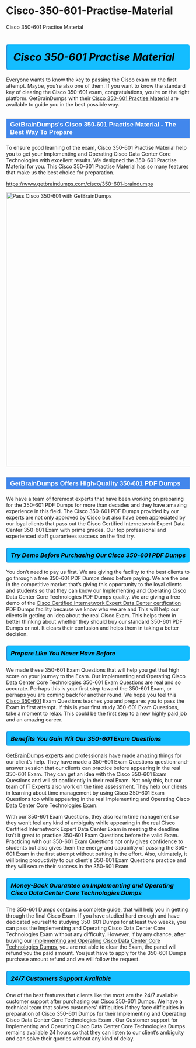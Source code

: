 # Cisco-350-601-Practise-Material
Cisco 350-601 Practise Material
<h1><strong><span style="display: block; color: #000000; background: #14BDFF; border: 0.5px solid #AED6F1; border-left: 3px solid #3498DB; padding: .6em; border-radius: 6px;">                     <em>Cisco 350-601 <span class="exam_variation">Practise Material</span> </em>                </span></strong>            </h1>                        <p>Everyone wants to know the key to passing the Cisco exam on the first attempt. Maybe, you’re also one of them. If you want to know the standard key of             clearing the Cisco 350-601 exam, congratulations, you’re on the right platform. GetBrainDumps with their             <a href="https://www.getbraindumps.com/cisco/350-601-braindumps">Cisco 350-601 <span class="exam_variation">Practise Material</span></a> are available to guide you in the best possible way.</p>                        <h2 style="background: #4287ec; border: 1px solid #cccccc; padding: 5px 10px;">                <span style="color: #ffffff;">                    <span style="font-size: 11pt;">                        <span style="line-height: normal;">                            <span style="font-family: Calibri,sans-serif;">                                <strong>                                    <span style="font-size: 13.0pt;">GetBrainDumps's Cisco 350-601 <span class="exam_variation">Practise Material</span> - The Best Way To Prepare</span>                                </strong>                            </span>                        </span>                    </span>                </span>            </h2>                        <p>To ensure good learning of the exam,  Cisco 350-601 <span class="exam_variation">Practise Material</span> help you to get your Implementing and Operating Cisco Data Center Core Technologies with excellent results.             We designed the 350-601 <span class="exam_variation">Practise Material</span> for you. This Cisco 350-601 <span class="exam_variation">Practise Material</span> has so many features that make us the best choice for preparation.</p>                        <p><a href="https://www.getbraindumps.com/cisco/350-601-braindumps">https://www.getbraindumps.com/cisco/350-601-braindumps</a></p>                        <p><a href="https://www.getbraindumps.com/"><img src="https://www.getbraindumps.com/images/get-updated-exam-questions-with-discount-getbraindumps.jpg" class="postImage" alt="Pass Cisco 350-601 with GetBrainDumps" width="750"></a></p>                            <h2 style="background: #4287ec; border: 1px solid #cccccc; padding: 5px 10px;">                <span style="color: #ffffff;">                    <span style="font-size: 11pt;">                        <span style="line-height: normal;">                            <span style="font-family: Calibri,sans-serif;">                                <strong>                                    <span style="font-size: 13.0pt;">GetBrainDumps Offers High-Quality 350-601 <span class="exam_variation2">PDF Dumps</span></span>                                </strong>                            </span>                        </span>                    </span>                </span>            </h2>                        <p>We have a team of foremost experts that have been working on preparing for the 350-601 <span class="exam_variation2">PDF Dumps</span>  for more than decades and they have             amazing experience in this field. The Cisco 350-601 <span class="exam_variation2">PDF Dumps</span> provided by our experts are not only approved by Cisco but also have been             appreciated by our loyal clients that pass out the Cisco Certified Internetwork Expert Data Center 350-601 Exam with prime grades. Our top professional and             experienced staff guarantees success on the first try.</p>                        <h3>                <strong>                    <span style="display: block; color: #000000; background: #14BDFF; border: 0.5px solid #AED6F1; border-left: 3px solid #3498DB; padding: .6em; border-radius: 6px;">                        <em>Try Demo Before Purchasing Our Cisco 350-601 <span class="exam_variation2">PDF Dumps</span></em>                    </span>                </strong>            </h3>                        <p>You don’t need to pay us first. We are giving the facility to the best clients to go through a free 350-601 <span class="exam_variation2">PDF Dumps</span> demo before paying.             We are the one in the competitive market that’s giving this opportunity to the loyal clients and students so that they can know our             Implementing and Operating Cisco Data Center Core Technologies <span class="exam_variation2">PDF Dumps</span> quality. We are giving a free demo of the <a href="https://www.getbraindumps.com/cisco/ccie-data-center-braindumps.html">Cisco Certified Internetwork Expert Data Center certfication</a> <span class="exam_variation2">PDF Dumps</span> facility             because we know who we are and This will help our clients in getting an idea about the real Cisco Exam. This helps them in better thinking             about whether they should buy our standard 350-601 <span class="exam_variation2">PDF Dumps</span> or not. It clears their confusion and helps them in taking a better decision.</p>                        <h3>                <strong>                    <span style="display: block; color: #000000; background: #14BDFF; border: 0.5px solid #AED6F1; border-left: 3px solid #3498DB; padding: .6em; border-radius: 6px;">                        <em>Prepare Like You Never Have Before</em>                    </span>                </strong>            </h3>                        <p>We made these 350-601 <span class="exam_variation3">Exam Questions</span> that will help you get that high score on your journey to the Exam. Our Implementing and Operating Cisco Data Center Core Technologies 350-601 <span class="exam_variation3">Exam Questions</span>             are real and so accurate. Perhaps this is your first step toward the 350-601 Exam, or perhaps you are coming back for another round. We hope             you feel this <a href="https://www.getbraindumps.com/cisco-braindumps.html">Cisco 350-601</a> <span class="exam_variation3">Exam Questions</span> teaches you and prepares you to pass the Exam in first attempt. If this is your first study             350-601 <span class="exam_variation3">Exam Questions</span>, take a moment to relax. This could be the first step to a new highly paid job and an amazing career.</p>                        <h3>                <strong>                    <span style="display: block; color: #000000; background: #14BDFF; border: 0.5px solid #AED6F1; border-left: 3px solid #3498DB; padding: .6em; border-radius: 6px;">                        <em>Benefits You Gain Wit Our 350-601 <span class="exam_variation3">Exam Questions</span></em>                    </span>                </strong>            </h3>                        <p><a href="https://www.getbraindumps.com/">GetBrainDumps</a> experts and professionals have made amazing things for our client’s help. They have made a 350-601 <span class="exam_variation3">Exam Questions</span> question-and-answer session that             our clients can practice before appearing in the real 350-601 Exam. They can get an idea with the  Cisco 350-601 <span class="exam_variation3">Exam Questions</span> and will             sit confidently in their real Exam. Not only this, but our team of IT Experts also work on the time assessment. They help our clients in learning about             time management by using Cisco 350-601 <span class="exam_variation3">Exam Questions</span>  too while appearing in the real Implementing and Operating Cisco Data Center Core Technologies Exam. </p>                        <p>With our 350-601 <span class="exam_variation3">Exam Questions</span>, they also learn time management so they won’t feel any kind of ambiguity while appearing in the real             Cisco Certified Internetwork Expert Data Center Exam in meeting the deadline isn’t it great to practice 350-601 <span class="exam_variation3">Exam Questions</span> before the valid Exam. Practicing with             our 350-601 <span class="exam_variation3">Exam Questions</span> not only gives confidence to students but also gives them the energy and capability of passing the 350-601 Exam in the first             attempt without putting in the effort. Also, ultimately, it will bring productivity to our client's 350-601 <span class="exam_variation3">Exam Questions</span> practice and they will             secure their success in the 350-601 Exam.</p>                        <h3>                <strong>                    <span style="display: block; color: #000000; background: #14BDFF; border: 0.5px solid #AED6F1; border-left: 3px solid #3498DB; padding: .6em; border-radius: 6px;">                        <em>Money-Back Guarantee on Implementing and Operating Cisco Data Center Core Technologies <span class="exam_variation4">Dumps</span></em>                    </span>                </strong>            </h3>                        <p>The 350-601 <span class="exam_variation4">Dumps</span> contains a complete guide, that will help you in getting through the final Cisco Exam. If you have studied hard enough and have             dedicated yourself to studying 350-601 <span class="exam_variation4">Dumps</span> for at least two weeks, you can pass the Implementing and Operating Cisco Data Center Core Technologies Exam without any difficulty. However,             if by any chance, after buying our <a href="https://www.getbraindumps.com/cisco/350-601-braindumps">Implementing and Operating Cisco Data Center Core Technologies <span class="exam_variation4">Dumps</span></a>, you are not able to clear the Exam, the panel will refund you the paid amount.             You just have to apply for the 350-601 <span class="exam_variation4">Dumps</span> purchase amount refund and we will follow the request.</p>                        <h3>                <strong>                    <span style="display: block; color: #000000; background: #14BDFF; border: 0.5px solid #AED6F1; border-left: 3px solid #3498DB; padding: .6em; border-radius: 6px;">                        <em>24/7 Customers Support Available</em>                    </span>                </strong>            </h3>                        <p>One of the best features that clients like the most are the 24/7 available customer support after purchasing our <a href="https://www.getbraindumps.com/cisco/350-601-braindumps">Cisco 350-601 <span class="exam_variation4">Dumps</span></a>.             We have a technical team that solves customers’ difficulties if they face difficulties in preparation of Cisco 350-601 <span class="exam_variation4">Dumps</span> for             their Implementing and Operating Cisco Data Center Core Technologies Exam . Our Customer support for Implementing and Operating Cisco Data Center Core Technologies <span class="exam_variation4">Dumps</span> remains available 24 hours so that they can listen to our             client’s ambiguity and can solve their queries without any kind of delay.</p>                    
